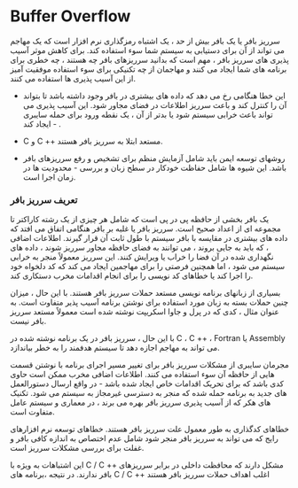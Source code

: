 
# Buffer Overflow

سرریز بافر یا یک بافر بیش از حد ، یک اشتباه رمزگذاری نرم افزار است که یک مهاجم می تواند از آن برای دستیابی به سیستم شما سوء استفاده کند. برای کاهش موثر آسیب پذیری های سرریز بافر ، مهم است که بدانید سرریزهای بافر چه هستند ، چه خطری برای برنامه های شما ایجاد می کنند و مهاجمان از چه تکنیکی برای سوء استفاده موفقیت آمیز از این آسیب پذیری ها استفاده می کنند.

- این خطا هنگامی رخ می دهد که داده های بیشتری در بافر وجود داشته باشد تا بتواند آن را کنترل کند و باعث سرریز اطلاعات در فضای مجاور شود.
این آسیب پذیری می تواند باعث خرابی سیستم شود یا بدتر از آن ، یک نقطه ورود برای حمله سایبری ایجاد کند - .

- C و C ++ مستعد ابتلا به سرریز بافر هستند.

- روشهای توسعه ایمن باید شامل آزمایش منظم برای تشخیص و رفع سرریزهای بافر باشد. این شیوه ها شامل حفاظت خودکار در سطح زبان و بررسی - محدودیت ها در زمان اجرا است.

### تعریف سرریز بافر

یک بافر بخشی از حافظه پی در پی است که شامل هر چیزی از یک رشته کاراکتر تا مجموعه ای از اعداد صحیح است. سرریز بافر یا غلبه بر بافر هنگامی اتفاق می افتد که داده های بیشتری در مقایسه با بافر سیستم با طول ثابت آن قرار گیرند. اطلاعات اضافی ، که باید به جایی بروند ، می توانند به فضای حافظه مجاور سرریز شوند ، داده های نگهداری شده در آن فضا را خراب یا ویرایش کنند. این سرریز معمولاً منجر به خرابی سیستم می شود ، اما همچنین فرصتی را برای مهاجمین ایجاد می کند که کد دلخواه خود را اجرا کند یا خطاهای کد نویسی را برای انجام اقدامات مخرب دستکاری کند.

بسیاری از زبانهای برنامه نویسی مستعد حملات سرریز بافر هستند. با این حال ، میزان چنین حملات بسته به زبان مورد استفاده برای نوشتن برنامه آسیب پذیر متفاوت است. به عنوان مثال ، کدی که در پرل و جاوا اسکریپت نوشته شده است معمولاً مستعد سرریز بافر نیست.

با این حال ، سرریز بافر در یک برنامه نوشته شده در
C ، C ++ ، Fortran یا Assembly
می تواند به مهاجم اجازه دهد تا سیستم هدفمند را به خطر بیاندازد.

مجرمان سایبری از مشکلات سرریز بافر برای تغییر مسیر اجرای برنامه با نوشتن قسمت هایی از حافظه آن سوء استفاده می کنند. اطلاعات اضافی مخرب ممکن است حاوی کدی باشد که برای تحریک اقدامات خاص ایجاد شده باشد - در واقع ارسال دستورالعمل های جدید به برنامه حمله شده که منجر به دسترسی غیرمجاز به سیستم می شود. تکنیک های هکر که از آسیب پذیری سرریز بافر بهره می برند ، در معماری و سیستم عامل متفاوت است.

خطاهای کدگذاری به طور معمول علت سرریز بافر هستند. خطاهای توسعه نرم افزارهای رایج که می تواند به سرریز بافر منجر شود شامل عدم 
اختصاص به اندازه کافی بافر و غفلت برای بررسی مشکلات سرریز است.

این اشتباهات به ویژه با 
C / C ++ مشکل دارند که محافظت داخلی در برابر سرریزهای بافر ندارند. در نتیجه ،برنامه های C / C ++ 
اغلب اهداف حملات سرریز بافر هستند
